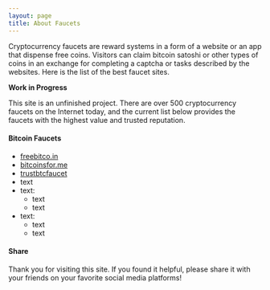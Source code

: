 ```yaml
---
layout: page
title: About Faucets
---
```


Cryptocurrency faucets are reward systems in a form of a website or an app that dispense free coins. Visitors can claim bitcoin satoshi or other types of coins in an exchange for completing a captcha or tasks described by the websites. Here is the list of the best faucet sites.

**Work in Progress**

This site is an unfinished project. There are over 500 cryptocurrency faucets on the Internet today, and the current list below provides the faucets with the highest value and trusted reputation.

#### Bitcoin Faucets

- <a href="http://bit.ly/www-freebitcoin" target="_blank">freebitco.in</a>
- <a href="http://bit.ly/www-bitcoinsfor-me" target="_blank">bitcoinsfor.me</a>
- <a href="http://bit.ly/www-trustbtcfaucet" target="_blank">trustbtcfaucet</a>
- text
- text:
    - text
    - text
- text:
    - text
    - text

#### Share

Thank you for visiting this site. If you found it helpful, please share it with your friends on your favorite social media platforms!
